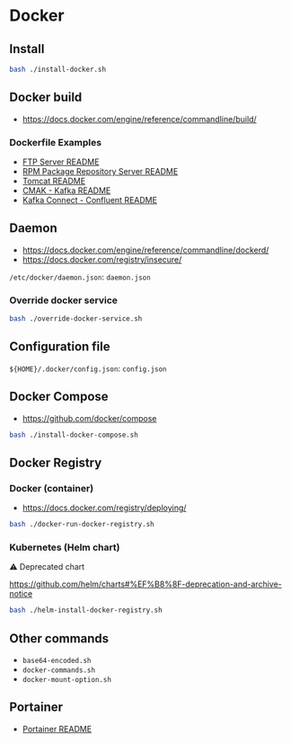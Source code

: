 # Docker

## Install

```bash
bash ./install-docker.sh
```

## Docker build

- https://docs.docker.com/engine/reference/commandline/build/

### Dockerfile Examples

- [FTP Server README](/linux/ftp-server/README.md)
- [RPM Package Repository Server README](/linux/rpm-package-repo-server/README.md)
- [Tomcat README](/tomcat/README.md)
- [CMAK - Kafka README](/kafka/README.md)
- [Kafka Connect - Confluent README](/kafka/confluent/README.md)

## Daemon

- https://docs.docker.com/engine/reference/commandline/dockerd/
- https://docs.docker.com/registry/insecure/

`/etc/docker/daemon.json`: `daemon.json`

### Override docker service

```bash
bash ./override-docker-service.sh
```

## Configuration file

`${HOME}/.docker/config.json`: `config.json`

## Docker Compose

- https://github.com/docker/compose

```bash
bash ./install-docker-compose.sh
```

## Docker Registry

### Docker (container)

- https://docs.docker.com/registry/deploying/

```bash
bash ./docker-run-docker-registry.sh
```

### Kubernetes (Helm chart)

⚠️ Deprecated chart

https://github.com/helm/charts#%EF%B8%8F-deprecation-and-archive-notice

```bash
bash ./helm-install-docker-registry.sh
```

## Other commands

- `base64-encoded.sh`
- `docker-commands.sh`
- `docker-mount-option.sh`

## Portainer

- [Portainer README](/docker/portainer.md)
